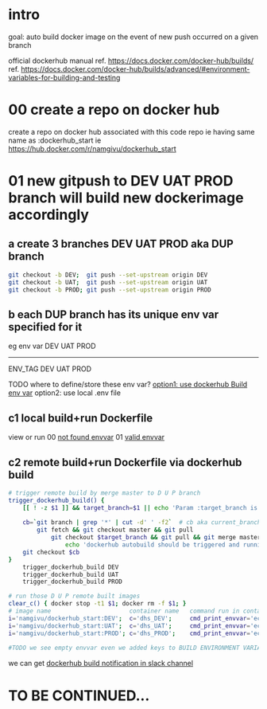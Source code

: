 # intro
goal: auto build docker image on the event of new push occurred on a given branch

official dockerhub manual 
ref. https://docs.docker.com/docker-hub/builds/
ref. https://docs.docker.com/docker-hub/builds/advanced/#environment-variables-for-building-and-testing

# 00 create a repo on docker hub 
create a repo on docker hub associated with this code repo 
ie having same name as :dockerhub_start
ie https://hub.docker.com/r/namgivu/dockerhub_start


# 01 new gitpush to DEV UAT PROD branch will build new dockerimage accordingly

## a create 3 branches DEV UAT PROD aka DUP branch
```bash
git checkout -b DEV;  git push --set-upstream origin DEV
git checkout -b UAT;  git push --set-upstream origin UAT
git checkout -b PROD; git push --set-upstream origin PROD
```

## b each DUP branch has its unique env var specified for it 
eg 
env var   DEV   UAT   PROD
--------  ----  ----  -----
ENV_TAG   DEV   UAT   PROD

TODO where to define/store these env var?
[option1: use dockerhub Build env var](option1.use-dockerhub-build-envvar.md)
option2: use local .env file

## c1 local build+run Dockerfile
view or run
00 [not found envvar](../../docker/local-buildrun.notfound.sh)
01 [valid envvar](../../docker/local-buildrun.valid-envvar.sh)

## c2 remote build+run Dockerfile via dockerhub build
```bash
# trigger remote build by merge master to D U P branch
trigger_dockerhub_build() {
    [[ ! -z $1 ]] && target_branch=$1 || echo 'Param :target_branch is required as $1'  
    
    cb=`git branch | grep '*' | cut -d' ' -f2`  # cb aka current_branch
        git fetch && git checkout master && git pull
            git checkout $target_branch && git pull && git merge master && git push origin $target_branch
                echo 'dockerhub autobuild should be triggered and running now at https://hub.docker.com/r/namgivu/dockerhub_start/builds'
    git checkout $cb
}
    trigger_dockerhub_build DEV
    trigger_dockerhub_build UAT
    trigger_dockerhub_build PROD

# run those D U P remote built images 
clear_c() { docker stop -t1 $1; docker rm -f $1; }
# image name                      container name   command run in container to print envvar                                       clear previous if any         get latest image      run the container                                echo the envvar            clean up container
i='namgivu/dockerhub_start:DEV';  c='dhs_DEV';     cmd_print_envvar='echo ENV_TAG=$ENV_TAG; echo GIT_COMMIT_ID=$GIT_COMMIT_ID';   clear_c $c;             echo; docker image pull $i; docker run -d --name $c $i; docker exec $c sh -c "$cmd_print_envvar"; echo; clear_c $c
i='namgivu/dockerhub_start:UAT';  c='dhs_UAT';     cmd_print_envvar='echo ENV_TAG=$ENV_TAG; echo GIT_COMMIT_ID=$GIT_COMMIT_ID';   clear_c $c;             echo; docker image pull $i; docker run -d --name $c $i; docker exec $c sh -c "$cmd_print_envvar"; echo; clear_c $c
i='namgivu/dockerhub_start:PROD'; c='dhs_PROD';    cmd_print_envvar='echo ENV_TAG=$ENV_TAG; echo GIT_COMMIT_ID=$GIT_COMMIT_ID';   clear_c $c;             echo; docker image pull $i; docker run -d --name $c $i; docker exec $c sh -c "$cmd_print_envvar"; echo; clear_c $c
    
#TODO we see empty envvar even we added keys to BUILD ENVIRONMENT VARIABLES
```

we can get [dockerhub build notification in slack channel](./get-dockerhub-build-notify-in-slackchanel.png)

# TO BE CONTINUED...
